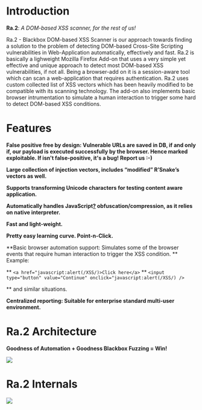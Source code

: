 # <a name="Introduction"></a>Introduction[](#Introduction)

**Ra.2**: _A DOM-based XSS scanner, for the rest of us!_

Ra.2 - Blackbox DOM-based XSS Scanner is our approach towards finding a solution to the problem of detecting DOM-based Cross-Site Scripting vulnerabilities in Web-Application automatically, effectively and fast. Ra.2 is basically a lighweight Mozilla Firefox Add-on that uses a very simple yet effective and unique approach to detect most DOM-based XSS vulnerabilities, if not all. Being a browser-add on it is a session-aware tool which can scan a web-application that requires authentication. Ra.2 uses custom collected list of XSS vectors which has been heavily modified to be compatible with its scanning technology. The add-on also implements basic browser intrumentation to simulate a human interaction to trigger some hard to detect DOM-based XSS conditions.

# <a name="Features"></a>Features[](#Features)

**False positive free by design: Vulnerable URLs are saved in DB, if and only if, our payload is executed successfully by the browser. Hence marked exploitable. If isn't false-positive, it's a bug! Report us :-)**

**Large collection of injection vectors, includes “modified” R’Snake’s vectors as well.**

**Supports transforming Unicode characters for testing content aware application.**

**Automatically handles JavaScript[?](/p/ra2-dom-xss-scanner/w/edit/JavaScript) obfuscation/compression, as it relies on native interpreter.**

**Fast and light-weight.**

**Pretty easy learning curve. Point-n-Click.**

**Basic browser automation support: Simulates some of the browser events that require human interaction to trigger the XSS condition. 
** Example:


** `<a href="javascript:alert(/XSS/)>Click here</a>`
** `<input type="button" value="Continue" onclick="javascript:alert(/XSS/) />`


** and similar situations.

**Centralized reporting: Suitable for enterprise standard multi-user environment.**

# <a name="Ra.2_Architecture"></a>Ra.2 Architecture[](#Ra.2_Architecture)

**Goodness of Automation + Goodness Blackbox Fuzzing = Win!**

[![](http://daspatnaik.com/ra2/ra2-arch.png)](http://nishant.daspatnaik.com)

# <a name="Ra.2_Internals"></a>Ra.2 Internals[](#Ra.2_Internals)

[![](http://daspatnaik.com/ra2/ra2-internals.png)](http://nishant.daspatnaik.com)
